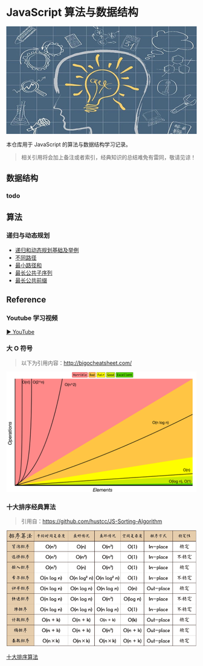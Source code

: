 # JavaScript 算法与数据结构

![bg](https://raw.githubusercontent.com/JTangming/algorithms/master/assets/bg.jpg)

本仓库用于 JavaScript 的算法与数据结构学习记录。

> 相关引用将会加上备注或者索引，经典知识的总结难免有雷同，敬请见谅！

## 数据结构

### todo

## 算法

### 递归与动态规划
- [递归和动态规划基础及举例](https://github.com/JTangming/blog/issues/31)
- [不同路径](https://github.com/JTangming/algorithms/blob/master/src/algorithms/dp-recursive/%E4%B8%8D%E5%90%8C%E8%B7%AF%E5%BE%84.md)
- [最小路径和](https://github.com/JTangming/algorithms/blob/master/src/algorithms/dp-recursive/%E6%9C%80%E5%B0%8F%E8%B7%AF%E5%BE%84%E5%92%8C.md)
- [最长公共子序列](https://github.com/JTangming/algorithms/blob/master/src/algorithms/dp-recursive/%E6%9C%80%E9%95%BF%E5%85%AC%E5%85%B1%E5%AD%90%E5%BA%8F%E5%88%97.md)
- [最长公共前缀](https://github.com/JTangming/algorithms/blob/master/src/algorithms/string/%E6%9C%80%E9%95%BF%E5%85%AC%E5%85%B1%E5%89%8D%E7%BC%80.md)


## Reference
### Youtube 学习视频

[▶ YouTube](https://www.youtube.com/playlist?list=PLLXdhg_r2hKA7DPDsunoDZ-Z769jWn4R8)

### 大 O 符号
> 以下为引用内容：http://bigocheatsheet.com/

![Big O graphs](./assets/big-o-graph.png)

### 十大排序经典算法
> 引用自：https://github.com/hustcc/JS-Sorting-Algorithm

![sort](https://raw.githubusercontent.com/JTangming/algorithms/master/assets/algorithm/sort/sort.png)

[十大排序算法](https://github.com/hustcc/JS-Sorting-Algorithm)